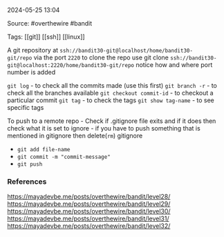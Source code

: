 
2024-05-25 13:04

Source: #overthewire #bandit 

Tags: [[git]] [[ssh]] [[linux]]

A git repository at `ssh://bandit30-git@localhost/home/bandit30-git/repo` via the port `2220`
to clone the repo use git clone `ssh://bandit30-git@localhost:2220/home/bandit30-git/repo`
notice how and where port number is added

`git log` - to check all the commits made (use this first)
`git branch -r` -  to check all the branches available 
`git checkout commit-id` - to checkout a particular commit 
`git tag` - to check the tags 
`git show tag-name` - to see specific tags

To push to a remote repo 
	- Check if .gitignore file exits and if it does then check what it is set to ignore 
	 - if you have to push something that is mentioned in gitignore then delete(`rm`) gitignore 
- `git add file-name`
- `git commit -m "commit-message"`
- `git push`

### References

https://mayadevbe.me/posts/overthewire/bandit/level28/
https://mayadevbe.me/posts/overthewire/bandit/level29/
https://mayadevbe.me/posts/overthewire/bandit/level30/
https://mayadevbe.me/posts/overthewire/bandit/level31/
https://mayadevbe.me/posts/overthewire/bandit/level32/